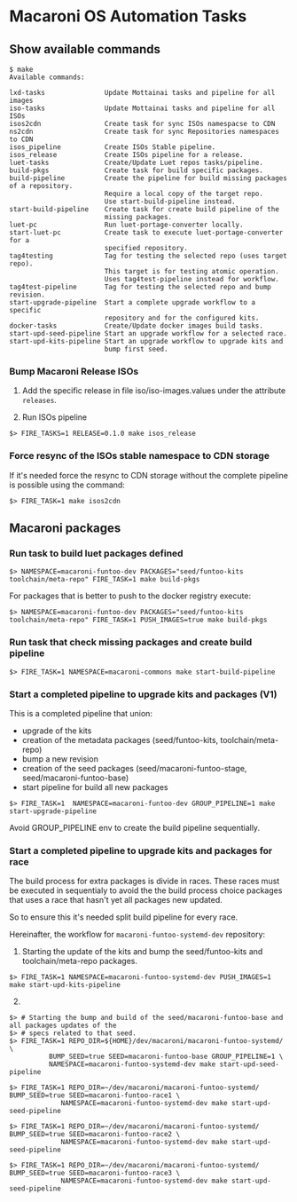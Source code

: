 # Macaroni OS Automation Tasks

## Show available commands

```shell
$ make
Available commands:

lxd-tasks               Update Mottainai tasks and pipeline for all images
iso-tasks               Update Mottainai tasks and pipeline for all ISOs
isos2cdn                Create task for sync ISOs namespacse to CDN
ns2cdn                  Create task for sync Repositories namespaces to CDN
isos_pipeline           Create ISOs Stable pipeline.
isos_release            Create ISOs pipeline for a release.
luet-tasks              Create/Update Luet repos tasks/pipeline.
build-pkgs              Create task for build specific packages.
build-pipeline          Create the pipeline for build missing packages of a repository.
                        Require a local copy of the target repo.
                        Use start-build-pipeline instead.
start-build-pipeline    Create task for create build pipeline of the 
                        missing packages.
luet-pc                 Run luet-portage-converter locally.
start-luet-pc           Create task to execute luet-portage-converter for a
                        specified repository.
tag4testing             Tag for testing the selected repo (uses target repo).
                        This target is for testing atomic operation.
                        Uses tag4test-pipeline instead for workflow.
tag4test-pipeline       Tag for testing the selected repo and bump revision.
start-upgrade-pipeline  Start a complete upgrade workflow to a specific
                        repository and for the configured kits.
docker-tasks            Create/Update docker images build tasks.
start-upd-seed-pipeline Start an upgrade workflow for a selected race.
start-upd-kits-pipeline Start an upgrade workflow to upgrade kits and
                        bump first seed.

```

### Bump Macaroni Release ISOs

1) Add the specific release in file iso/iso-images.values under the
   attribute `releases`.

2) Run ISOs pipeline

```shell
$> FIRE_TASKS=1 RELEASE=0.1.0 make isos_release
```

### Force resync of the ISOs stable namespace to CDN storage

If it's needed force the resync to CDN storage
without the complete pipeline is possible using the command:

```shell
$> FIRE_TASK=1 make isos2cdn
```

## Macaroni packages

### Run task to build luet packages defined

```shell
$> NAMESPACE=macaroni-funtoo-dev PACKAGES="seed/funtoo-kits toolchain/meta-repo" FIRE_TASK=1 make build-pkgs
```

For packages that is better to push to the docker registry execute:

```shell
$> NAMESPACE=macaroni-funtoo-dev PACKAGES="seed/funtoo-kits toolchain/meta-repo" FIRE_TASK=1 PUSH_IMAGES=true make build-pkgs
```

### Run task that check missing packages and create build pipeline

```shell
$> FIRE_TASK=1 NAMESPACE=macaroni-commons make start-build-pipeline
```

### Start a completed pipeline to upgrade kits and packages (V1)

This is a completed pipeline that union:
- upgrade of the kits
- creation of the metadata packages (seed/funtoo-kits, toolchain/meta-repo)
- bump a new revision
- creation of the seed packages (seed/macaroni-funtoo-stage, seed/macaroni-funtoo-base)
- start pipeline for build all new packages

```shell
$> FIRE_TASK=1  NAMESPACE=macaroni-funtoo-dev GROUP_PIPELINE=1 make start-upgrade-pipeline
```

Avoid GROUP_PIPELINE env to create the build pipeline sequentially.

### Start a completed pipeline to upgrade kits and packages for race

The build process for extra packages is divide in races.
These races must be executed in sequentialy to avoid the the build process choice
packages that uses a race that hasn't yet all packages new updated.

So to ensure this it's needed split build pipeline for every race.

Hereinafter, the workflow for `macaroni-funtoo-systemd-dev` repository:

1. Starting the update of the kits and bump the seed/funtoo-kits and toolchain/meta-repo packages.

```shell
$> FIRE_TASK=1 NAMESPACE=macaroni-funtoo-systemd-dev PUSH_IMAGES=1 make start-upd-kits-pipeline
```

2. 

```shell
$> # Starting the bump and build of the seed/macaroni-funtoo-base and all packages updates of the
$> # specs related to that seed.
$> FIRE_TASK=1 REPO_DIR=${HOME}/dev/macaroni/macaroni-funtoo-systemd/ \
          BUMP_SEED=true SEED=macaroni-funtoo-base GROUP_PIPELINE=1 \
          NAMESPACE=macaroni-funtoo-systemd-dev make start-upd-seed-pipeline

$> FIRE_TASK=1 REPO_DIR=~/dev/macaroni/macaroni-funtoo-systemd/ BUMP_SEED=true SEED=macaroni-funtoo-race1 \
             NAMESPACE=macaroni-funtoo-systemd-dev make start-upd-seed-pipeline

$> FIRE_TASK=1 REPO_DIR=~/dev/macaroni/macaroni-funtoo-systemd/ BUMP_SEED=true SEED=macaroni-funtoo-race2 \
             NAMESPACE=macaroni-funtoo-systemd-dev make start-upd-seed-pipeline

$> FIRE_TASK=1 REPO_DIR=~/dev/macaroni/macaroni-funtoo-systemd/ BUMP_SEED=true SEED=macaroni-funtoo-race3 \
             NAMESPACE=macaroni-funtoo-systemd-dev make start-upd-seed-pipeline
```
